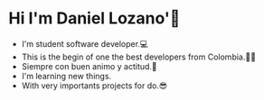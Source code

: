 <h1>Hi I'm Daniel Lozano'👀</h1>

<div>
  <ul>
    <li>I'm student software developer.💻</li>
    <li>This is the begin of one the best developers from Colombia.🐱‍👤</li>
    <li>Siempre con buen animo y actitud.💯</li>
    <li>I'm learning new things. </li>
    <li>With very importants projects for do.😎</li>
  </ul>
</div>


<!---
DaniLozan11/DaniLozan11 is a ✨ special ✨ repository because its `README.md` (this file) appears on your GitHub profile.
You can click the Preview link to take a look at your changes.
--->
